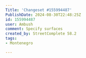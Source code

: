 ```yaml
---
Title: 'Changeset #155994487'
PublishDate: 2024-08-30T22:48:25Z
id: 155994487
user: Ambush
comment: Specify surfaces
created_by: StreetComplete 58.2
tags:
- Montenegro

---
```


